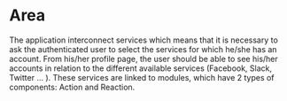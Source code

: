 # Area

The application interconnect services which means that it is necessary to ask the authenticated user to select the services for which he/she has an account. From his/her profile page, the user should be able to see his/her accounts in relation to the different available services (Facebook, Slack, Twitter … ). These services are linked to modules, which have 2 types of components: Action and Reaction.
